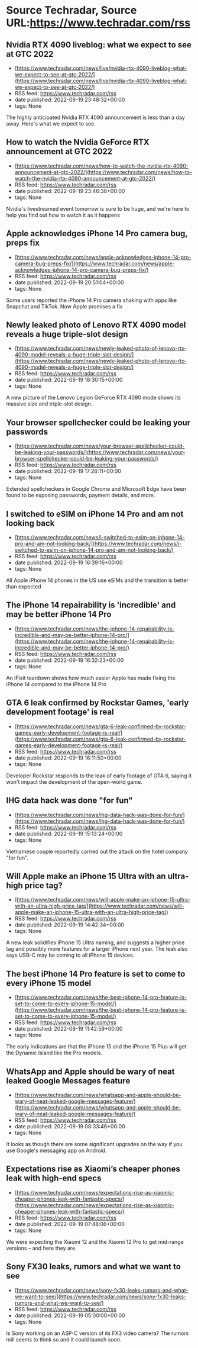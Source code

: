 # Source Techradar, Source URL:https://www.techradar.com/rss

## Nvidia RTX 4090 liveblog: what we expect to see at GTC 2022
 - [https://www.techradar.com/news/live/nvidia-rtx-4090-liveblog-what-we-expect-to-see-at-gtc-2022/](https://www.techradar.com/news/live/nvidia-rtx-4090-liveblog-what-we-expect-to-see-at-gtc-2022/)
 - RSS feed: https://www.techradar.com/rss
 - date published: 2022-09-19 23:48:32+00:00
 - tags: None

The highly anticipated Nvidia RTX 4090 announcement is less than a day away. Here's what we expect to see.

## How to watch the Nvidia GeForce RTX announcement at GTC 2022
 - [https://www.techradar.com/news/how-to-watch-the-nvidia-rtx-4090-announcement-at-gtc-2022/](https://www.techradar.com/news/how-to-watch-the-nvidia-rtx-4090-announcement-at-gtc-2022/)
 - RSS feed: https://www.techradar.com/rss
 - date published: 2022-09-19 23:46:38+00:00
 - tags: None

Nvidia's livestreamed event tomorrow is sure to be huge, and we're here to help you find out how to watch it as it happens

## Apple acknowledges iPhone 14 Pro camera bug, preps fix
 - [https://www.techradar.com/news/apple-acknowledges-iphone-14-pro-camera-bug-preps-fix/](https://www.techradar.com/news/apple-acknowledges-iphone-14-pro-camera-bug-preps-fix/)
 - RSS feed: https://www.techradar.com/rss
 - date published: 2022-09-19 20:51:04+00:00
 - tags: None

Some users reported the iPhone 14 Pro camera shaking with apps like Snapchat and TikTok. Now Apple promises a fix

## Newly leaked photo of Lenovo RTX 4090 model reveals a huge triple-slot design
 - [https://www.techradar.com/news/newly-leaked-photo-of-lenovo-rtx-4090-model-reveals-a-huge-triple-slot-design/](https://www.techradar.com/news/newly-leaked-photo-of-lenovo-rtx-4090-model-reveals-a-huge-triple-slot-design/)
 - RSS feed: https://www.techradar.com/rss
 - date published: 2022-09-19 18:30:15+00:00
 - tags: None

A new picture of the Lenovo Legion GeForce RTX 4090 mode shows its massive size and triple-slot design.

## Your browser spellchecker could be leaking your passwords
 - [https://www.techradar.com/news/your-browser-spellchecker-could-be-leaking-your-passwords/](https://www.techradar.com/news/your-browser-spellchecker-could-be-leaking-your-passwords/)
 - RSS feed: https://www.techradar.com/rss
 - date published: 2022-09-19 17:26:11+00:00
 - tags: None

Extended spellcheckers in Google Chrome and Microsoft Edge have been found to be exposing passwords, payment details, and more.

## I switched to eSIM on iPhone 14 Pro and am not looking back
 - [https://www.techradar.com/news/i-switched-to-esim-on-iphone-14-pro-and-am-not-looking-back/](https://www.techradar.com/news/i-switched-to-esim-on-iphone-14-pro-and-am-not-looking-back/)
 - RSS feed: https://www.techradar.com/rss
 - date published: 2022-09-19 16:39:16+00:00
 - tags: None

All Apple iPhone 14 phones in the US use eSIMs and the transition is better than expected

## The iPhone 14 repairability is 'incredible' and may be better iPhone 14 Pro
 - [https://www.techradar.com/news/the-iphone-14-repairability-is-incredible-and-may-be-better-iphone-14-pro/](https://www.techradar.com/news/the-iphone-14-repairability-is-incredible-and-may-be-better-iphone-14-pro/)
 - RSS feed: https://www.techradar.com/rss
 - date published: 2022-09-19 16:32:23+00:00
 - tags: None

An iFixit teardown shows how much easier Apple has made fixing the iPhone 14 compared to the iPhone 14 Pro

## GTA 6 leak confirmed by Rockstar Games, 'early development footage' is real
 - [https://www.techradar.com/news/gta-6-leak-confirmed-by-rockstar-games-early-development-footage-is-real/](https://www.techradar.com/news/gta-6-leak-confirmed-by-rockstar-games-early-development-footage-is-real/)
 - RSS feed: https://www.techradar.com/rss
 - date published: 2022-09-19 16:11:50+00:00
 - tags: None

Developer Rockstar responds to the leak of early footage of GTA 6, saying it won't impact the development of the open-world game.

## IHG data hack was done "for fun"
 - [https://www.techradar.com/news/ihg-data-hack-was-done-for-fun/](https://www.techradar.com/news/ihg-data-hack-was-done-for-fun/)
 - RSS feed: https://www.techradar.com/rss
 - date published: 2022-09-19 15:13:24+00:00
 - tags: None

Vietnamese couple reportedly carried out the attack on the hotel company "for fun".

## Will Apple make an iPhone 15 Ultra with an ultra-high price tag?
 - [https://www.techradar.com/news/will-apple-make-an-iphone-15-ultra-with-an-ultra-high-price-tag/](https://www.techradar.com/news/will-apple-make-an-iphone-15-ultra-with-an-ultra-high-price-tag/)
 - RSS feed: https://www.techradar.com/rss
 - date published: 2022-09-19 14:42:34+00:00
 - tags: None

A new leak solidifies iPhone 15 Ultra naming, and suggests a higher price tag and possibly more features for a larger iPhone next year. The leak also says USB-C may be coming to all iPhone 15 devices.

## The best iPhone 14 Pro feature is set to come to every iPhone 15 model
 - [https://www.techradar.com/news/the-best-iphone-14-pro-feature-is-set-to-come-to-every-iphone-15-model/](https://www.techradar.com/news/the-best-iphone-14-pro-feature-is-set-to-come-to-every-iphone-15-model/)
 - RSS feed: https://www.techradar.com/rss
 - date published: 2022-09-19 11:42:59+00:00
 - tags: None

The early indications are that the iPhone 15 and the iPhone 15 Plus will get the Dynamic Island like the Pro models.

## WhatsApp and Apple should be wary of neat leaked Google Messages feature
 - [https://www.techradar.com/news/whatsapp-and-apple-should-be-wary-of-neat-leaked-google-messages-feature/](https://www.techradar.com/news/whatsapp-and-apple-should-be-wary-of-neat-leaked-google-messages-feature/)
 - RSS feed: https://www.techradar.com/rss
 - date published: 2022-09-19 08:33:46+00:00
 - tags: None

It looks as though there are some significant upgrades on the way if you use Google's messaging app on Android.

## Expectations rise as Xiaomi’s cheaper phones leak with high-end specs
 - [https://www.techradar.com/news/expectations-rise-as-xiaomis-cheaper-phones-leak-with-fantastic-specs/](https://www.techradar.com/news/expectations-rise-as-xiaomis-cheaper-phones-leak-with-fantastic-specs/)
 - RSS feed: https://www.techradar.com/rss
 - date published: 2022-09-19 07:48:06+00:00
 - tags: None

We were expecting the Xiaomi 12 and the Xiaomi 12 Pro to get mid-range versions – and here they are.

## Sony FX30 leaks, rumors and what we want to see
 - [https://www.techradar.com/news/sony-fx30-leaks-rumors-and-what-we-want-to-see/](https://www.techradar.com/news/sony-fx30-leaks-rumors-and-what-we-want-to-see/)
 - RSS feed: https://www.techradar.com/rss
 - date published: 2022-09-19 05:00:00+00:00
 - tags: None

Is Sony working on an ASP-C version of its FX3 video camera? The rumors mill seems to think so and it could launch soon.
